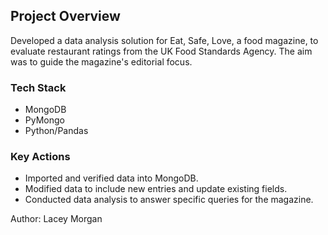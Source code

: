 ## Project Overview
Developed a data analysis solution for Eat, Safe, Love, a food magazine, to evaluate restaurant ratings from the UK Food Standards Agency. The aim was to guide the magazine's editorial focus.

### Tech Stack
- MongoDB
- PyMongo
- Python/Pandas

### Key Actions
- Imported and verified data into MongoDB.
- Modified data to include new entries and update existing fields.
- Conducted data analysis to answer specific queries for the magazine.

Author: Lacey Morgan
